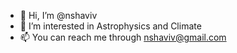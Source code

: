 - 👋 Hi, I’m @nshaviv
- 👀 I’m interested in Astrophysics and Climate
- 📫 You can reach me through nshaviv@gmail.com

<!---
nshaviv/nshaviv is a ✨ special ✨ repository because its `README.md` (this file) appears on your GitHub profile.
You can click the Preview link to take a look at your changes.
--->
